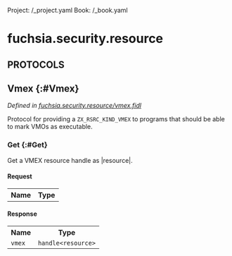 Project: /_project.yaml
Book: /_book.yaml

# fuchsia.security.resource


## **PROTOCOLS**

## Vmex {:#Vmex}
*Defined in [fuchsia.security.resource/vmex.fidl](https://fuchsia.googlesource.com/fuchsia/+/master/zircon/system/fidl/fuchsia-security-resource/vmex.fidl#10)*

 Protocol for providing a `ZX_RSRC_KIND_VMEX` to programs that should be
 able to mark VMOs as executable.

### Get {:#Get}

 Get a VMEX resource handle as |resource|.

#### Request
<table>
    <tr><th>Name</th><th>Type</th></tr>
    </table>


#### Response
<table>
    <tr><th>Name</th><th>Type</th></tr>
    <tr>
            <td><code>vmex</code></td>
            <td>
                <code>handle&lt;resource&gt;</code>
            </td>
        </tr></table>















